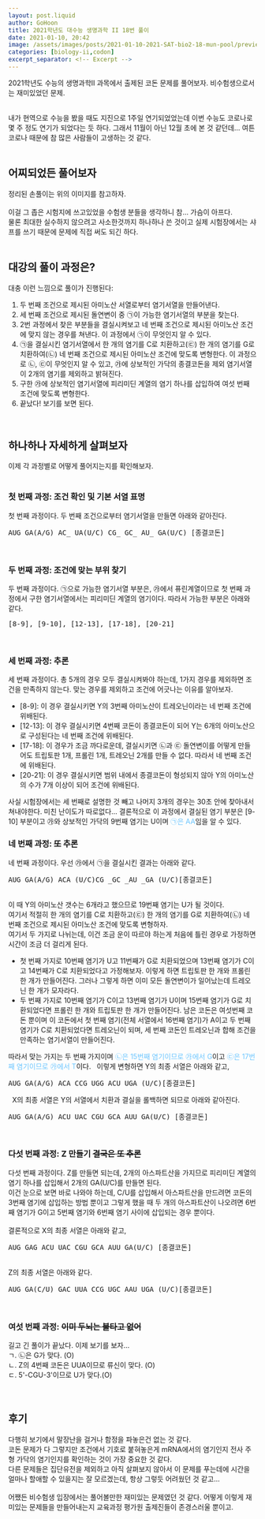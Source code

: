 ```yaml
---
layout: post.liquid
author: GoHoon
title: 2021학년도 대수능 생명과학 II 18번 풀이
date: 2021-01-10, 20:42
image: /assets/images/posts/2021-01-10-2021-SAT-bio2-18-mun-pool/preview.png
categories: [biology-ii,codon]
excerpt_separator: <!-- Excerpt -->
---
```

2021학년도 수능의 생명과학II 과목에서 출제된 코돈 문제를 풀어보자. 비수험생으로서는 재미있었던 문제.   
<!-- Excerpt -->
&nbsp;   
내가 현역으로 수능을 봤을 때도 지진으로 1주일 연기되었었는데 이번 수능도 코로나로 몇 주 정도 연기가 되었다는 듯 하다. 그래서
11월이 아닌 12월 초에 본 것 같던데... 여튼 코로나 때문에 참 많은 사람들이 고생하는 것 같다.
&nbsp;   
&nbsp;   

## 어찌되었든 풀어보자
정리된 손풀이는 위의 이미지를 참고하자.   
&nbsp;   
이걸 그 좁은 시험지에 쓰고있었을 수험생 분들을 생각하니 참... 가슴이 아프다.   
물론 최대한 실수하지 않으려고 사소한것까지 하나하나 쓴 것이고 실제 시험장에서는
샤프를 쓰기 때문에 문제에 직접 써도 되긴 하다.   
&nbsp;   

## 대강의 풀이 과정은?
대충 이런 느낌으로 풀이가 진행된다:
<ol>
    <li>두 번째 조건으로 제시된 아미노산 서열로부터 염기서열을 만들어낸다.</li>
    <li>세 번째 조건으로 제시된 돌연변이 중 ㉠이 가능한 염기서열의 부분을 찾는다.</li>
    <li>2번 과정에서 찾은 부분들을 결실시켜보고 네 번째 조건으로 제시된 아미노산 조건에 맞지 않는 경우를 쳐낸다. 이 과정에서 ㉠이 무엇인지 알 수 있다.</li>
    <li>㉠을 결실시킨 염기서열에서 한 개의 염기를 C로 치환하고(㉢) 한 개의 염기를 G로 치환하여(㉡) 네 번째 조건으로 제시된 아미노산 조건에 맞도록 변형한다. 
    이 과정으로 ㉡, ㉢이 무엇인지 알 수 있고, ㉮에 상보적인 가닥의 종결코돈을 제외 염기서열이 2개의 염기를 제외하고 밝혀진다.</li>
    <li>구한 ㉮에 상보적인 염기서열에 피리미딘 계열의 염기 하나를 삽입하여 여섯 번째 조건에 맞도록 변형한다.</li>
    <li>끝났다! 보기를 보면 된다.</li>
</ol>
&nbsp;   

## 하나하나 자세하게 살펴보자
이제 각 과정별로 어떻게 풀어지는지를 확인해보자.   
&nbsp;   

### 첫 번째 과정: 조건 확인 및 기본 서열 표명
첫 번째 과정이다. 두 번째 조건으로부터 염기서열을 만들면 아래와 같아진다.
<pre><div class="pre_child">AUG GA(A/G) AC_ UA(U/C) CG_ GC_ AU_ GA(U/C) [종결코돈]</div></pre>
&nbsp;   

### 두 번째 과정: 조건에 맞는 부위 찾기
두 번째 과정이다. ㉠으로 가능한 염기서열 부분은, ㉮에서 퓨린계열이므로 첫 번째 과정에서 구한 염기서열에서는 피리미딘 계열의 염기이다. 따라서 가능한 부분은 아래와 같다.
<pre><div class="pre_child">[8-9], [9-10], [12-13], [17-18], [20-21]</div></pre>
&nbsp;   

### 세 번째 과정: 추론
세 번째 과정이다. 총 5개의 경우 모두 결실시켜봐야 하는데, 1가지 경우를 제외하면 조건을 만족하지 않는다. 맞는 경우를 제외하고 조건에 어긋나는 이유를 알아보자.
<ul>
    <li>[8-9]: 이 경우 결실시키면 Y의 3번째 아미노산이 트레오닌이라는 네 번째 조건에 위배된다.</li>
    <li>[12-13]: 이 경우 결실시키면 4번째 코돈이 종결코돈이 되어 Y는 6개의 아미노산으로 구성된다는 네 번째 조건에 위배된다.</li>
    <li>[17-18]: 이 경우가 조금 까다로운데, 결실시키면 ㉡과 ㉢ 돌연변이를 어떻게 만들어도 트립토판 1개, 프롤린 1개, 트레오닌 2개를 만들 수 없다. 따라서 네 번째 조건에 위배된다.</li>
    <li>[20-21]: 이 경우 결실시키면 범위 내에서 종결코돈이 형성되지 않아 Y의 아미노산의 수가 7개 이상이 되어 조건에 위배된다.</li>
</ul>
사실 시험장에서는 세 번째로 설명한 것 빼고 나머지 3개의 경우는 30초 안에 찾아내서 쳐내야한다. 미친 난이도가 따로없다...   
결론적으로 이 과정에서 결실된 염기 부분은 [9-10] 부분이고 ㉮와 상보적인 가닥의 9번째 염기는 U이며 <span style="color: #6cc6ff">㉠은 AA</span>임을 알 수 있다.   
&nbsp;   

### 네 번째 과정: <del>또</del> 추론
네 번째 과정이다. 우선 ㉮에서 ㉠을 결실시킨 결과는 아래와 같다.
<pre><div class="pre_child">AUG GA(A/G) ACA (U/C)CG _GC _AU _GA (U/C)[종결코돈]</div></pre>
&nbsp;   
이 때 Y의 아미노산 갯수는 6개라고 했으므로 19번째 염기는 U가 될 것이다.   
여기서 적절히 한 개의 염기를 C로 치환하고(㉢) 한 개의 염기를 G로 치환하여(㉡) 네 번째 조건으로 제시된 아미노산 조건에 맞도록 변형하자.   
여기서 두 가지로 나뉘는데, 이건 조금 운이 따르야 하는게 처음에 틀린 경우로 가정하면 시간이 조금 더 걸리게 된다.
<ul>
<li>첫 번째 가지로 10번째 염기가 U고 11번째가 G로 치환되었으며 13번째 염기가 C이고 14번째가 C로 치환되었다고 가정해보자. 이렇게 하면 트립토판 한 개와 프롤린 한 개가 만들어진다.
그러나 그렇게 하면 이미 모든 돌연변이가 일어났는데 트레오닌 한 개가 모자라다.</li>
<li>두 번째 가지로 10번째 염기가 C이고 13번째 염기가 U이며 15번째 염기가 G로 치환되었다면 프롤린 한 개와 트립토판 한 개가 만들어진다. 남은 코돈은 여섯번째 코돈 뿐이며
이 코돈에서 첫 번째 염기(전체 서열에서 16번째 염기)가 A이고 두 번째 염기가 C로 치환되었다면 트레오닌이 되며, 세 번째 코돈인 트레오닌과 합해 조건을 만족하는 염기서열이 만들어진다.
</li>
</ul>
따라서 맞는 가지는 두 번째 가지이며 <span style="color: #6cc6ff">㉡은 15번째 염기이므로 ㉮에서 G</span>이고 <span style="color: #6cc6ff">㉢은 17번째 염기이므로 ㉮에서 T</span>이다.   
&nbsp;   
이렇게 변형하면 Y의 최종 서열은 아래와 같고,
<pre><div class="pre_child">AUG GA(A/G) ACA CCG UGG ACU UGA (U/C)[종결코돈]</div></pre>
&nbsp;   
X의 최종 서열은 Y의 서열에서 치환과 결실을 롤백하면 되므로 아래와 같아진다.   
<pre><div class="pre_child">AUG GA(A/G) ACU UAC CGU GCA AUU GA(U/C) [종결코돈]</div></pre>
&nbsp;   

### 다섯 번째 과정: Z 만들기 <del>결국은 또 추론</del>
다섯 번째 과정이다. Z를 만들면 되는데, 2개의 아스파트산을 가지므로 피리미딘 계열의 염기 하나를 삽입해서 2개의 GA(U/C)를 만들면 된다.   
이건 눈으로 보면 바로 나와야 하는데, C/U를 삽입해서 아스파트산을 만드려면 코돈의 3번째 염기에 삽입하는 방법 뿐이고 그렇게 했을 때 두 개의 아스파트산이 나오려면
6번째 염기가 G이고 5번째 염기와 6번째 염기 사이에 삽입되는 경우 뿐이다.    
&nbsp;   
결론적으로 X의 최종 서열은 아래와 같고,
<pre><div class="pre_child">AUG GAG ACU UAC CGU GCA AUU GA(U/C) [종결코돈]</div></pre>
&nbsp;   
Z의 최종 서열은 아래와 같다.
<pre><div class="pre_child">AUG GA(C/U) GAC UUA CCG UGC AAU UGA (U/C)[종결코돈]</div></pre>
&nbsp;   

### 여섯 번째 과정: <del>이미 두뇌는 불타고 없어</del>
길고 긴 풀이가 끝났다. 이제 보기를 보자...   
ㄱ. ㉡은 G가 맞다. (O)   
ㄴ. Z의 4번째 코돈은 UUA이므로 류신이 맞다. (O)   
ㄷ. 5'-CGU-3'이므로 U가 맞다.(O)   
&nbsp;   
&nbsp;   

## 후기
다행히 보기에서 말장난을 걸거나 함정을 파놓은건 없는 것 같다.   
코돈 문제가 다 그렇지만 조건에서 기호로 붙혀놓은게 mRNA에서의 염기인지 전사 주형 가닥의 염기인지를 확인하는 것이 가장 중요한 것 같다.   
다른 문제들은 집단유전을 제외하고 아직 살펴보지 않아서 이 문제를 푸는데에 시간을 얼마나 할애할 수 있을지는 잘 모르겠는데, 항상 그렇듯 어려웠던 것 같고...   
&nbsp;   
어쨌든 비수험생 입장에서는 풀어볼만한 재미있는 문제였던 것 같다. 어떻게 이렇게 재미있는 문제들을 만들어내는지 교육과정 평가원 출제진들이 존경스러울 뿐이고.   
&nbsp;   

